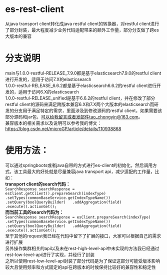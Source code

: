 # es-rest-client
从java transport client转化成java restful client的转换器，对restful client进行了部分封装，最大程度减少业务代码适配带来的额外工作量，部分分支做了跨es大版本的兼容
# 分支说明
main与1.0.0-restful-RELEASE_7.9.0都是基于elasticsearch7.9.0的restful client进行开发的，适用于访问7.X的elasticsearch  
1.0.0-restful-RELEASE_6.6.2都是基于elasticsearch6.6.2的restful client进行开发的，适用于访问6.X的elasticsearch  
1.0.0-restful-RELEASE_unified是基于6.6.2的restful client，并在修改了部分restful client的源码来满足跨版本兼容6.X和7.X两个大版本的elasticsearch而研发的分支用于满足特定的需求，里面涉及到修改源码的restful client，如果需要该部分源码和jar包，可以给我留言或者发邮件tao_chongyin@163.com。  
兼容版本的相关需求以及说明可以参考我的博文：https://blog.csdn.net/microGP/article/details/110938868
# 使用方法：
可以通过springboots或者java自带的方式进行es-client的初始化，然后调用方式，该工具最大的好处就是尽量兼容java transport api，减少适配的工作量，比如：  
**transport client的search代码：**  
`SearchResponse searchResponse = esClient.getClient().prepareSearch(indexType)  
        .setTypes(commonBaseService.getIndexTypeName())  
        .setQuery(boolQueryBuilder)  
        .addAggregation(field)  
        .execute().actionGet();`  
**而当前工具的search代码为：**  
`SearchResponse searchResponse = esClient.prepareSearch(indexType)  
        .setTypes(commonBaseService.getIndexTypeName())  
        .setQuery(boolQueryBuilder)  
        .addAggregation(field)  
        .execute().actionGet();`  
至于其他的request我已经在代码中留下了扩展的接口，大家可以根据自己的需求进行扩展  
另外操作集群相关的api以及未在rest-high-level-api中未实现的方法我已经通过rest-low-level-api进行了实现，并经行了封装  
之所以使用rest-low-level-api封装了部分代码是为了保证这部分可能受版本影响较大且使用频率和方式固定的api在跨版本的时候保持比较好的兼容性和稳定性
